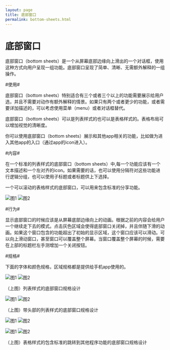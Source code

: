 ```yaml
---
layout: page
title: 底部窗口
permalink: bottom-sheets.html
---
```

# 底部窗口

底部窗口（bottom sheets）是一个从屏幕底部边缘向上滑出的一个对话框，使用这种方式向用户呈现一组功能。底部窗口呈现了简单、清晰、无需额外解释的一组操作。


#使用#

底部窗口（bottom sheets）特别适合有三个或者三个以上的功能需要展示给用户选，并且不需要对动作有额外解释的情景。如果只有两个或者更少的功能，或者需要详加描述的，可以考虑使用菜单（menu）或者对话框替代。

底部窗口（bottom sheets）可以是列表样式的也可以是表格样式的。表格布局可以增加视觉的清晰度。

你可以使用底部窗口（bottom sheets）展示和其他app相关的功能，比如做为进入其他app的入口（通过app的icon进入）。

#内容#

在一个标准的列表样式的底部窗口（bottom sheets）中,每一个功能应该有一个文本描述和一个左对齐的icon。如果需要的话，也可以使用分隔符对这些功能进行逻辑分组，也可以使用子标题或者标题供上下选择。

一个可以滚动的表格样式的底部窗口，可以用来包含标准的分享功能。

![图1](images/components-bottomsheet-for-mobile-1a_large_mdpi.png)
![图2](images/components-bottomsheet-for-mobile-1b_large_mdpi.png)

#行为#

显示底部窗口的时候应该是从屏幕底部边缘向上的动画。根据之前的内容会给用户一个继续走下去的模式。点击灰色区域会使得底部窗口关闭掉，并且伴随下滑的动画。如果这个窗口包含的功能超出了初始的显示区域，这个窗口应该可以滑动。可以向上滑动窗口，甚至窗口可以覆盖整个屏幕。当窗口覆盖整个屏幕的时候，需要在上部的标题栏左手测增加一个关闭按钮。

#规格#

下面的字体和颜色规格，区域规格都是提供给手机app使用的。

![图1](images/components-bottomsheets-content-actionsheet_08_large_mdpi.png)
![图2](images/components-bottomsheets-content-actionsheet_08b_large_mdpi.png)

（上图）列表样式的底部窗口规格设计

![图1](images/components-bottomsheets-content-actionsheet_12_large_mdpi.png)
![图2](images/components-bottomsheets-content-actionsheet_12b_large_mdpi.png)

（上图）带头部的列表样式的底部窗口规格设计

![图1](images/components-bottomsheets-content-bottomsheet_10a_large_mdpi.png)
![图2](images/components-bottomsheets-content-bottomsheet_10b_large_mdpi.png)

![图1](images/components-bottomsheets-content-actionsheet_20_large_mdpi.png)
![图2](images/components-bottomsheets-content-actionsheet_20b_large_mdpi.png)

（上图）表格样式的包含标准的跳转到其他程序功能的底部窗口规格设计
